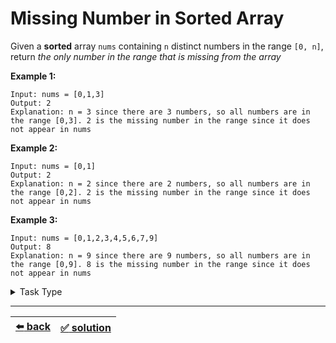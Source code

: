 # Missing Number in Sorted Array

Given a __sorted__ array `nums` containing `n` distinct numbers in the range `[0, n]`, return _the only number in the range that is missing from the array_

__Example 1:__

```
Input: nums = [0,1,3]
Output: 2
Explanation: n = 3 since there are 3 numbers, so all numbers are in the range [0,3]. 2 is the missing number in the range since it does not appear in nums
```

__Example 2:__

```
Input: nums = [0,1]
Output: 2
Explanation: n = 2 since there are 2 numbers, so all numbers are in the range [0,2]. 2 is the missing number in the range since it does not appear in nums
```

__Example 3:__

```
Input: nums = [0,1,2,3,4,5,6,7,9]
Output: 8
Explanation: n = 9 since there are 9 numbers, so all numbers are in the range [0,9]. 8 is the missing number in the range since it does not appear in nums
```

<details>

<summary>Task Type</summary>

- __`Array Relation of Indexes and Values`__
  <details>

  <summary><i><b><code>Find the relation between the indexes and the values of the array</code></b></i></summary>

    This is a classic task where you need to look at and analyze the _relation_ between the indexes of the array, or the _relation_ between the values of the array, or the _relation_ of the indexes to the values of the array. Basically it could mean something like this: see what index (or value) the element of the array had and what index (or value) the element of the array should have in the solution and find the relation between these two

    To solve this particular task you should merely see the _relation_ of the indexes to the values of the array in that each value in the array should be _equal_ to its index and if it is not then the index of the value is the missing number!

  </details>

</details>

---

| [:arrow_left: back](../README.md) | [:white_check_mark: solution](./solution.js) |
| :---: | :---: |
